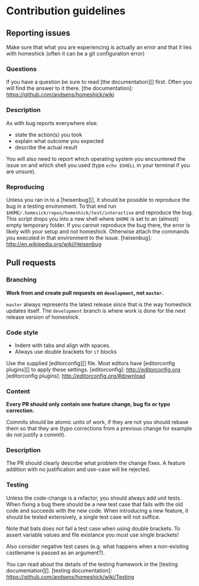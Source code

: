 # Contribution guidelines #

## Reporting issues ##
Make sure that what you are experiencing is actually an error and that it lies
with homeshick (often it can be a git configuration error)

### Questions ###
If you have a question be sure to read [the documentation][] first.
Often you will find the answer to it there.
[the documentation]: https://github.com/andsens/homeshick/wiki

### Description ###
As with bug reports everywhere else:

* state the action(s) you took
* explain what outcome you expected
* describe the actual result

You will also need to report which operating system you encountered the issue on
and which shell you used (type `echo $SHELL` in your terminal if you are unsure).

### Reproducing ###
Unless you ran in to a [heisenbug][], it should be possible to reproduce the
bug in a testing environment. To that end run
`$HOME/.homesick/repos/homeshick/test/interactive` and reproduce the bug.  This
script drops you into a new shell where `$HOME` is set to an (almost) empty
temporary folder. If you cannot reproduce the bug there, the error is likely
with your setup and not homeshick. Otherwise attach the commands you executed
in that environment to the issue.
[heisenbug]: http://en.wikipedia.org/wiki/Heisenbug

## Pull requests ##

### Branching
**Work from and create pull requests on `development`, not `master`.**

`master` always represents the latest release since that is the way homeshick
updates itself. The `development` branch is where work is done for the next
release version of homeshick.

### Code style ###
* Indent with tabs and align with spaces.
* Always use double brackets for `if` blocks

Use the supplied [editorconfig][] file. Most editors have [editorconfig
plugins][] to apply these settings.
[editorconfig]:         http://editorconfig.org
[editorconfig plugins]: http://editorconfig.org/#download

### Content ###
**Every PR should only contain one feature change, bug fix or typo correction.**

Commits should be atomic units of work, if they are not you should rebase them
so that they are (typo corrections from a previous change for example do not
justify a commit).

### Description ###
The PR should clearly describe what problem the change fixes.
A feature addition with no justification and use-case will be rejected.

### Testing ###
Unless the code-change is a refactor, you should always add unit tests.  When
fixing a bug there should be a new test case that fails with the old code and
succeeds with the new code. When introducing a new feature, it should be
tested extensively, a single test case will not suffice.

Note that bats does not fail a test case when using double brackets.
To assert variable values and file existance you *must* use single brackets!

Also consider negative test cases (e.g. what happens when a non-existing
castlename is passed as an argument?).

You can read about the details of the testing framework in the
[testing documentation][].
[testing documentation]: https://github.com/andsens/homeshick/wiki/Testing
